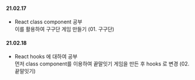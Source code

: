 #### 21.02.17

- React class component 공부  
  이를 활용하여 구구단 게임 만들기 (01. 구구단)

#### 21.02.18

- React hooks 에 대하여 공부  
  먼저 class component를 이용하여 끝말잇기 게임을 만든 후
  hooks 로 변경 (02. 끝말잇기)
